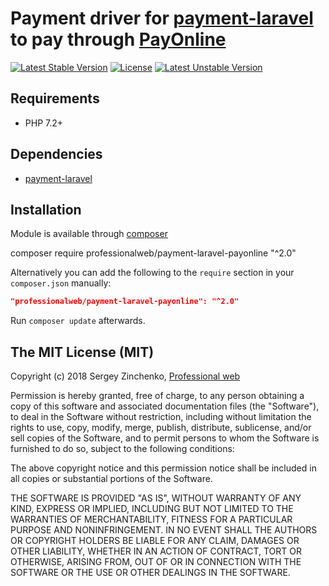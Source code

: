 Payment driver for [payment-laravel](https://github.com/SergioMadness/payment-laravel) to pay through [PayOnline](hhttp://www.payonline.ru)
====

[![Latest Stable Version](https://poser.pugx.org/professionalweb/payment-laravel-payonline/v/stable)](https://packagist.org/packages/professionalweb/payment-laravel-payonline)
[![License](https://poser.pugx.org/professionalweb/payment-laravel-payonline/license)](https://packagist.org/packages/professionalweb/payment-laravel-payonline)
[![Latest Unstable Version](https://poser.pugx.org/professionalweb/payment-laravel-payonline/v/unstable)](https://packagist.org/packages/professionalweb/payment-laravel-payonline)


Requirements
------------
 - PHP 7.2+

Dependencies
------------
 - [payment-laravel](https://github.com/SergioMadness/payment-laravel)


Installation
------------
Module is available through [composer](https://getcomposer.org/)

composer require professionalweb/payment-laravel-payonline "^2.0"

Alternatively you can add the following to the `require` section in your `composer.json` manually:

```json
"professionalweb/payment-laravel-payonline": "^2.0"
```
Run `composer update` afterwards.


The MIT License (MIT)
---------------------

Copyright (c) 2018 Sergey Zinchenko, [Professional web](http://web-development.pw)

Permission is hereby granted, free of charge, to any person obtaining a copy
of this software and associated documentation files (the "Software"), to deal
in the Software without restriction, including without limitation the rights
to use, copy, modify, merge, publish, distribute, sublicense, and/or sell
copies of the Software, and to permit persons to whom the Software is
furnished to do so, subject to the following conditions:

The above copyright notice and this permission notice shall be included in all
copies or substantial portions of the Software.

THE SOFTWARE IS PROVIDED "AS IS", WITHOUT WARRANTY OF ANY KIND, EXPRESS OR
IMPLIED, INCLUDING BUT NOT LIMITED TO THE WARRANTIES OF MERCHANTABILITY,
    FITNESS FOR A PARTICULAR PURPOSE AND NONINFRINGEMENT. IN NO EVENT SHALL THE
AUTHORS OR COPYRIGHT HOLDERS BE LIABLE FOR ANY CLAIM, DAMAGES OR OTHER
LIABILITY, WHETHER IN AN ACTION OF CONTRACT, TORT OR OTHERWISE, ARISING FROM,
OUT OF OR IN CONNECTION WITH THE SOFTWARE OR THE USE OR OTHER DEALINGS IN THE
SOFTWARE.